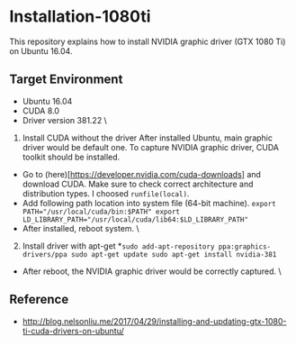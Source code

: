 # Installation-1080ti
This repository explains how to install NVIDIA graphic driver (GTX 1080 Ti) on Ubuntu 16.04.


## Target Environment
* Ubuntu 16.04
* CUDA 8.0
* Driver version 381.22
\\

1. Install CUDA without the driver
After installed Ubuntu, main graphic driver would be default one. To capture NVIDIA graphic driver, CUDA toolkit should be installed.
* Go to (here)[https://developer.nvidia.com/cuda-downloads] and download CUDA. Make sure to check correct architecture and distribution types. I choosed `runfile(local)`.
* Add following path location into system file (64-bit machine).
`export PATH="/usr/local/cuda/bin:$PATH"
export LD_LIBRARY_PATH="/usr/local/cuda/lib64:$LD_LIBRARY_PATH"`
* After installed, reboot system.
\\

2. Install driver with apt-get
*`sudo add-apt-repository ppa:graphics-drivers/ppa
sudo apt-get update
sudo apt-get install nvidia-381`
* After reboot, the NVIDIA graphic driver would be correctly captured.
\\


## Reference
* http://blog.nelsonliu.me/2017/04/29/installing-and-updating-gtx-1080-ti-cuda-drivers-on-ubuntu/
